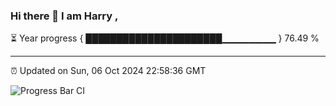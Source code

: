 ### Hi there 👋 I am Harry , 

⏳ Year progress { ██████████████████████▁▁▁▁▁▁▁▁ } 76.49 %

---

⏰ Updated on Sun, 06 Oct 2024 22:58:36 GMT

![Progress Bar CI](https://github.com/duykhang68/duykhang68/workflows/Progress%20Bar%20CI/badge.svg)

